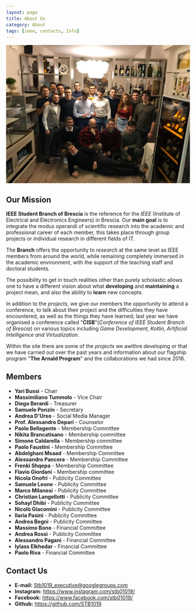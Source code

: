 ```yaml
---
layout: page
title: About Us
category: About
tags: [ieee, contacts, Info]
---
```


![Header](/images/header_about_us.jpg)


## Our Mission

**IEEE Student Branch of Brescia** is the reference for the *IEEE* (Institute of Electrical and Electronics Engineers) in Brescia.
Our **main goal** is to integrate the modus operandi of scientific research into the academic and professional career of each member, this takes place through group projects or individual research in different fields of IT.

The **Branch** offers the opportunity to *research* at the same level as IEEE members from around the world, while remaining completely immersed in the academic environment, with the support of the teaching staff and doctoral students.

The possibility to get in touch  realities other than purely scholastic allows one to have a different vision about what **developing** and **maintaining** a project mean, and also the ability to **learn** new concepts.

In addition to the *projects*, we give our members the opportunity to attend a conference, to talk about their project and the difficulties they have encountered, as well as the things they have learned; last year we have organised a conference called "**CISB**"(*Conference of IEEE Student Branch of Brescia*) on various topics including *Game Development, Kotlin, Artificial Intelligence and Virtualization*.

Within the site there are some of the *projects* we awithre developing or that we have carried out over the past years and information about our flagship program "**The Arnald Program**" and the collaborations we had since 2016.



## Members

* **Yari Bussi** - Chair
* **Massimiliano Tummolo** - Vice Chair
* **Diego Berardi** - Treasurer
* **Samuele Ponzin** - Secretary
* **Andrea D'Urso** - Social Media Manager
* **Prof. Alessandro Depari** - Counselor
* **Paolo Bellagente** - Membership Committee
* **Nikita Brancatisano** - Membership committee
* **Simone Caldarella** - Membership committee
* **Paolo Faustini** - Membership Committee
* **Abdelghani Msaad** - Membership Committee
* **Alessandro Pancera** - Membership Committee
* **Frenki Shqepa** - Membership Committee
* **Flavio Giordani** - Membership committee
* **Nicola Onofri** - Publicity Committee
* **Samuele Leone** - Publicity Committee
* **Marco Milanesi** - Publicity Committee
* **Christian Langellotti** - Publicity Committee
* **Sohayl Dhibi** - Publicity Committee
* **Nicolò Giacomini** - Publicity Committee
* **Ilaria Pasini** - Publicity Committee
* **Andrea Begni** - Publicity Committee
* **Massimo Bono** - Financial Committee
* **Andrea Rossi** - Publicity Committee
* **Alessandro Pagani** - Financial Committee
* **Iylass Elkhedar** - Financial Committee
* **Paolo Riva** - Financial Committee

## Contact Us

* **E-mail:** <Stb1019_executive@googlegroups.com>
* **Instagram:** <https://www.instagram.com/stb01019/>
* **Facebook:** <https://www.facebook.com/stb01019/>
* **Github:** <https://github.com/STB1019>
